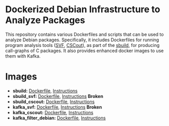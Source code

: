 Dockerized Debian Infrastructure to Analyze Packages
====================================================

This repository contains various Dockerfiles and scripts that can be used to
analyze Debian packages.
Specifically, it includes Dockerfiles for running program analysis tools
([SVF](https://github.com/SVF-tools/SVF),
[CSCout](https://github.com/dspinellis/cscout)),
as part of the [sbuild](https://wiki.debian.org/sbuild),
for producing call-graphs of C packages.
It also provides enhanced docker images to use them with Kafka.


Images
======
* __sbuild:__ [Dockerfile](https://github.com/fasten-project/debian-builder/blob/master/sbuild/Dockerfile), [Instructions](https://github.com/fasten-project/debian-builder/tree/master/sbuild)
* __sbuild\_svf:__ [Dockerfile](https://github.com/fasten-project/debian-builder/blob/master/sbuild/svf.Dockerfile), [Instructions](https://github.com/fasten-project/debian-builder/tree/master/sbuild) **Broken**
* __sbuild\_cscout:__ [Dockerfile](https://github.com/fasten-project/debian-builder/blob/master/sbuild/cscout.Dockerfile), [Instructions](https://github.com/fasten-project/debian-builder/tree/master/sbuild)
* __kafka\_svf:__ [Dockerfile](https://github.com/fasten-project/debian-builder/blob/master/kafka_sbuild/svf.Dockerfile), [Instructions](https://github.com/fasten-project/debian-builder/tree/master/kafka_sbuild) **Broken**
* __kafka\_cscout:__ [Dockerfile](https://github.com/fasten-project/debian-builder/blob/master/kafka_sbuild/cscout.Dockerfile), [Instructions](https://github.com/fasten-project/debian-builder/tree/master/kafka_sbuild)
* __kafka\_filter\_debian:__ [Dockerfile](https://github.com/fasten-project/debian-builder/blob/master/kafka_filter_debian/Dockerfile), [Instructions](https://github.com/fasten-project/debian-builder/tree/master/kafka_filter_debian)
